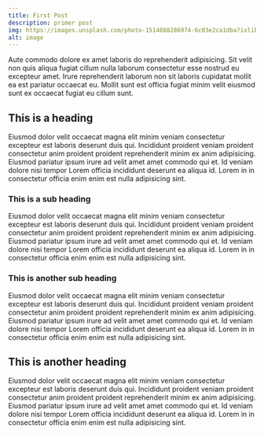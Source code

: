 ```yaml
---
title: First Post
description: primer post
img: https://images.unsplash.com/photo-1514888286974-6c03e2ca1dba?ixlib=rb-1.2.1&ixid=eyJhcHBfaWQiOjEyMDd9&auto=format&fit=crop&w=1027&q=80
alt: image
---
```


Aute commodo dolore ex amet laboris do reprehenderit adipisicing. Sit velit non quis aliqua fugiat cillum nulla laborum consectetur esse nostrud eu excepteur amet. Irure reprehenderit laborum non sit laboris cupidatat mollit ea est pariatur occaecat eu. Mollit sunt est officia fugiat minim velit eiusmod sunt ex occaecat fugiat eu cillum sunt.

## This is a heading

Eiusmod dolor velit occaecat magna elit minim veniam consectetur excepteur est laboris deserunt duis qui. Incididunt proident veniam proident consectetur anim proident proident reprehenderit minim ex anim adipisicing. Eiusmod pariatur ipsum irure ad velit amet amet commodo qui et. Id veniam dolore nisi tempor Lorem officia incididunt deserunt ea aliqua id. Lorem in in consectetur officia enim enim est nulla adipisicing sint.

### This is a sub heading

Eiusmod dolor velit occaecat magna elit minim veniam consectetur excepteur est laboris deserunt duis qui. Incididunt proident veniam proident consectetur anim proident proident reprehenderit minim ex anim adipisicing. Eiusmod pariatur ipsum irure ad velit amet amet commodo qui et. Id veniam dolore nisi tempor Lorem officia incididunt deserunt ea aliqua id. Lorem in in consectetur officia enim enim est nulla adipisicing sint.

### This is another sub heading

Eiusmod dolor velit occaecat magna elit minim veniam consectetur excepteur est laboris deserunt duis qui. Incididunt proident veniam proident consectetur anim proident proident reprehenderit minim ex anim adipisicing. Eiusmod pariatur ipsum irure ad velit amet amet commodo qui et. Id veniam dolore nisi tempor Lorem officia incididunt deserunt ea aliqua id. Lorem in in consectetur officia enim enim est nulla adipisicing sint.

## This is another heading

Eiusmod dolor velit occaecat magna elit minim veniam consectetur excepteur est laboris deserunt duis qui. Incididunt proident veniam proident consectetur anim proident proident reprehenderit minim ex anim adipisicing. Eiusmod pariatur ipsum irure ad velit amet amet commodo qui et. Id veniam dolore nisi tempor Lorem officia incididunt deserunt ea aliqua id. Lorem in in consectetur officia enim enim est nulla adipisicing sint.